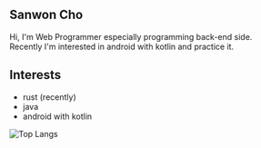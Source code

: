 Sanwon Cho
---
Hi, I'm Web Programmer especially programming back-end side. </br>
Recently I'm interested in android with kotlin and practice it.

Interests
---
- rust (recently)
- java
- android with kotlin

![Top Langs](https://github-readme-stats.vercel.app/api/top-langs/?username=sangwon104&layout=compact)

<!--
![Anurag's GitHub stats](https://github-readme-stats.vercel.app/api?username=sangwon104&show_icons=true&theme=radical)

![Top Langs](https://github-readme-stats.vercel.app/api/top-langs/?username=sangwon104&layout=compact)
### Hi there 👋
**sangwon104/sangwon104** is a ✨ _special_ ✨ repository because its `README.md` (this file) appears on your GitHub profile.

Here are some ideas to get you started:

- 🔭 I’m currently working on ...
- 🌱 I’m currently learning ...
- 👯 I’m looking to collaborate on ...
- 🤔 I’m looking for help with ...
- 💬 Ask me about ...
- 📫 How to reach me: ...
- 😄 Pronouns: ...
- ⚡ Fun fact: ...
-->
